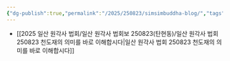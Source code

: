 ```yaml
---
{"dg-publish":true,"permalink":"/2025/250823/simsimbuddha-blog/","tags":["gardenEntry"]}
---
```


- [[2025 일산 원각사 법회/일산 원각사 법회보 250823(탄현동)/일산 원각사 법회 250823 천도재의 의미를 바로 이해합시다\|일산 원각사 법회 250823 천도재의 의미를 바로 이해합시다]]
